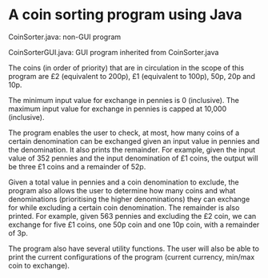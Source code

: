 # A coin sorting program using Java
CoinSorter.java: non-GUI program

CoinSorterGUI.java: GUI program inherited from CoinSorter.java

The coins (in order of priority) that are in circulation in the scope of this program are £2 (equivalent to 200p), £1 (equivalent to 100p), 50p, 20p and 10p.


The minimum input value for exchange in pennies is 0 (inclusive). The maximum input value for exchange in pennies is capped at 10,000 (inclusive).


The program enables the user to check, at most, how many coins of a certain denomination can be exchanged given an input value in pennies and the denomination. It also prints the remainder. For example, given the input value of 352 pennies and the input denomination of £1 coins, the output will be three £1 coins and a remainder of 52p.

Given a total value in pennies and a coin denomination to exclude, the program also allows the user to determine how many coins and what denominations (prioritising the higher denominations) they can exchange for while excluding a certain coin denomination. The remainder is also printed. For example, given 563 pennies and excluding the £2 coin, we can exchange for five £1 coins, one 50p coin and one 10p coin, with a remainder of 3p.

The program also have several utility functions. The user will also be able to print the current configurations of the program (current currency, min/max coin to exchange).
